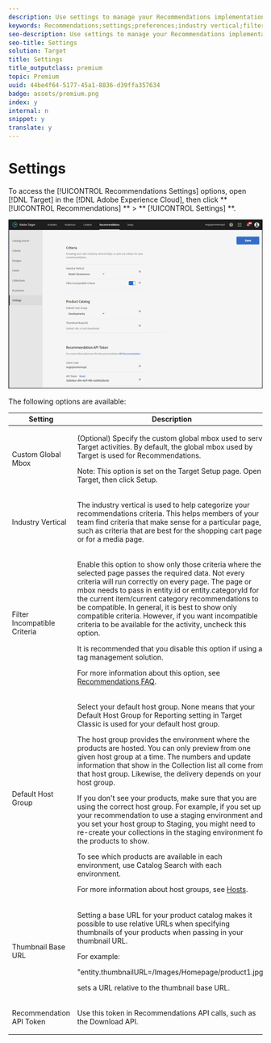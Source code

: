 ```yaml
---
description: Use settings to manage your Recommendations implementation.
keywords: Recommendations;settings;preferences;industry vertical;filter incompatible criteria;default host group;thumb base url;recommendation api token
seo-description: Use settings to manage your Recommendations implementation.
seo-title: Settings
solution: Target
title: Settings
title_outputclass: premium
topic: Premium
uuid: 44be4f64-5177-45a1-8836-d39ffa357634
badge: assets/premium.png
index: y
internal: n
snippet: y
translate: y
---
```


# Settings

To access the [!UICONTROL  Recommendations Settings] options, open [!DNL  Target] in the [!DNL  Adobe Experience Cloud], then click ** [!UICONTROL  Recommendations] ** > ** [!UICONTROL  Settings] **. 

![](../../assets/recs_settings.png) 

The following options are available: 



<table id="table_64B65F53C8904026BD4031E749AA3625"> 
 <thead> 
  <tr> 
   <th colname="col1" class="entry"> Setting </th> 
   <th colname="col2" class="entry"> Description </th> 
  </tr> 
 </thead>
 <tbody> 
  <tr> 
   <td colname="col1"> <p>Custom Global Mbox </p> </td> 
   <td colname="col2"> <p>(Optional) Specify the custom global mbox used to serve <span class="keyword"> Target</span> activities. By default, the global mbox used by <span class="keyword"> Target</span> is used for <span class="keyword"> Recommendations</span>. </p> <p> <p>Note: This option is set on the <span class="wintitle"> Target Setup</span> page. Open <span class="keyword"> Target</span>, then click <span class="uicontrol"> Setup</span>. </p> </p> </td> 
  </tr> 
  <tr> 
   <td colname="col1"> <p>Industry Vertical </p> </td> 
   <td colname="col2"> <p>The industry vertical is used to help categorize your recommendations criteria. This helps members of your team find criteria that make sense for a particular page, such as criteria that are best for the shopping cart page or for a media page. </p> </td> 
  </tr> 
  <tr> 
   <td colname="col1"> <p>Filter Incompatible Criteria </p> </td> 
   <td colname="col2"> <p>Enable this option to show only those criteria where the selected page passes the required data. Not every criteria will run correctly on every page. The page or mbox needs to pass in<span class="codeph"> entity.id</span> or<span class="codeph"> entity.categoryId</span> for the current item/current category recommendations to be compatible. In general, it is best to show only compatible criteria. However, if you want incompatible criteria to be available for the activity, uncheck this option. </p> <p> It is recommended that you disable this option if using a tag management solution. </p> <p>For more information about this option, see <a href="../../c_recommendations/c_recommendations-faq.md#concept_EF272DE4AC6C47B19026BFBE816F5DB8" format="dita" scope="local"> Recommendations FAQ</a>. </p> </td> 
  </tr> 
  <tr> 
   <td colname="col1"> <p>Default Host Group </p> </td> 
   <td colname="col2"> <p>Select your default host group. None means that your<span class="wintitle"> Default Host Group for Reporting</span> setting in <span class="keyword"> Target Classic</span> is used for your default host group. </p> <p>The host group provides the environment where the products are hosted. You can only preview from one given host group at a time. The numbers and update information that show in the Collection list all come from that host group. Likewise, the delivery depends on your host group. </p> <p>If you don't see your products, make sure that you are using the correct host group. For example, if you set up your recommendation to use a staging environment and you set your host group to Staging, you might need to re-create your collections in the staging environment for the products to show. </p> <p>To see which products are available in each environment, use Catalog Search with each environment. </p> <p>For more information about host groups, see <a href="../../c_seting_up_target/c_hosts.md#concept_516BB01EBFBD4449AB03940D31AEB66E" format="dita" scope="local"> Hosts</a>. </p> </td> 
  </tr> 
  <tr> 
   <td colname="col1"> <p>Thumbnail Base URL </p> </td> 
   <td colname="col2"> <p>Setting a base URL for your product catalog makes it possible to use relative URLs when specifying thumbnails of your products when passing in your thumbnail URL. </p> <p>For example: </p> <p> <span class="codeph"> "entity.thumbnailURL=/Images/Homepage/product1.jpg"</span> </p> <p>sets a URL relative to the thumbnail base URL. </p> </td> 
  </tr> 
  <tr> 
   <td colname="col1"> <p>Recommendation API Token </p> </td> 
   <td colname="col2"> <p>Use this token in Recommendations API calls, such as the Download API. </p> </td> 
  </tr> 
 </tbody> 
</table>

